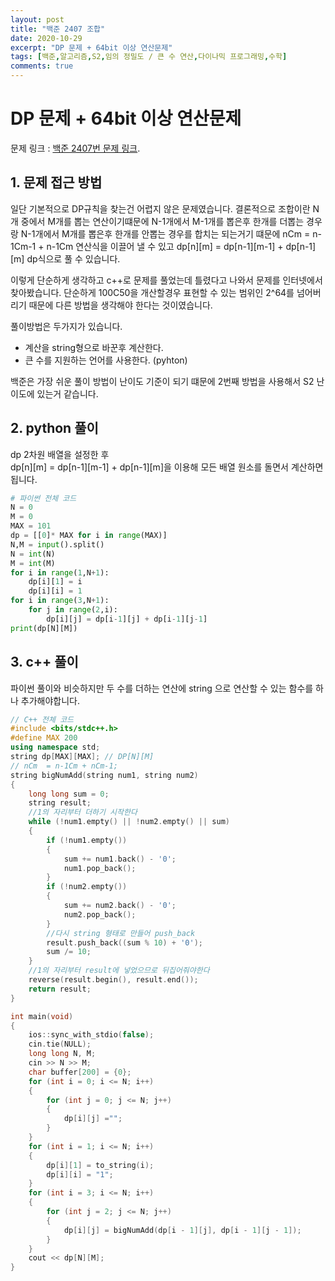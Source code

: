 ```yaml
---
layout: post
title: "백준 2407 조합"
date: 2020-10-29
excerpt: "DP 문제 + 64bit 이상 연산문제"
tags: [백준,알고리즘,S2,임의 정밀도 / 큰 수 연산,다이나믹 프로그래밍,수학]
comments: true
---
```

# DP 문제 + 64bit 이상 연산문제

문제 링크 : [백준 2407번 문제 링크](https://www.acmicpc.net/problem/2407).

## 1. 문제 접근 방법

일단 기본적으로 DP규칙을 찾는건 어렵지 않은 문제였습니다.
결론적으로 조합이란 N개 중에서 M개를 뽑는 연산이기떄문에
N-1개에서 M-1개를 뽑은후 한개를 더뽑는 경우랑
N-1개에서 M개를 뽑은후 한개를 안뽑는 경우를 합치는 되는거기 떄문에
nCm = n-1Cm-1 + n-1Cm 연산식을 이끌어 낼 수 있고
dp[n][m] = dp[n-1][m-1] + dp[n-1][m] dp식으로 풀 수 있습니다.

이렇게 단순하게 생각하고 c++로 문제를 풀었는데 틀렸다고 나와서
문제를 인터넷에서 찾아봤습니다. 단순하게 100C50을 개산할경우 표현할 수 있는 범위인 2^64를 넘어버리기 때문에 다른 방법을 생각해야 한다는 것이였습니다.

풀이방법은 두가지가 있습니다.
- 계산을 string형으로 바꾼후 계산한다.
- 큰 수를 지원하는 언어를 사용한다. (pyhton)

백준은 가장 쉬운 풀이 방법이 난이도 기준이 되기 떄문에 2번째 방법을 사용해서 S2 난이도에 있는거 같습니다.


## 2. python 풀이

dp 2차원 배열을 설정한 후  
dp[n][m] = dp[n-1][m-1] + dp[n-1][m]을 이용해 모든 배열 원소를 돌면서 계산하면 됩니다.

``` py
# 파이썬 전체 코드
N = 0
M = 0
MAX = 101
dp = [[0]* MAX for i in range(MAX)] 
N,M = input().split()
N = int(N)
M = int(M)
for i in range(1,N+1):
    dp[i][1] = i
    dp[i][i] = 1
for i in range(3,N+1):
    for j in range(2,i):
        dp[i][j] = dp[i-1][j] + dp[i-1][j-1]
print(dp[N][M])

```
## 3. c++ 풀이

파이썬 풀이와 비슷하지만 두 수를 더하는 연산에 string 으로 연산할 수 있는 함수를 하나 추가해야합니다.

```c++
// C++ 전체 코드
#include <bits/stdc++.h>
#define MAX 200
using namespace std;
string dp[MAX][MAX]; // DP[N][M]
// nCm  = n-1Cm + nCm-1;
string bigNumAdd(string num1, string num2)
{
    long long sum = 0;
    string result;
    //1의 자리부터 더하기 시작한다
    while (!num1.empty() || !num2.empty() || sum)
    {
        if (!num1.empty())
        {
            sum += num1.back() - '0';
            num1.pop_back();
        }
        if (!num2.empty())
        {
            sum += num2.back() - '0';
            num2.pop_back();
        }
        //다시 string 형태로 만들어 push_back
        result.push_back((sum % 10) + '0');
        sum /= 10;
    }
    //1의 자리부터 result에 넣었으므로 뒤집어줘야한다
    reverse(result.begin(), result.end());
    return result;
}

int main(void)
{
    ios::sync_with_stdio(false);
    cin.tie(NULL);
    long long N, M;
    cin >> N >> M;
    char buffer[200] = {0};
    for (int i = 0; i <= N; i++)
    {
        for (int j = 0; j <= N; j++)
        {
            dp[i][j] ="";
        }
    }
    for (int i = 1; i <= N; i++)
    {
        dp[i][1] = to_string(i);
        dp[i][i] = "1";
    }
    for (int i = 3; i <= N; i++)
    {
        for (int j = 2; j <= N; j++)
        {
            dp[i][j] = bigNumAdd(dp[i - 1][j], dp[i - 1][j - 1]);
        }
    }
    cout << dp[N][M];
}
```


